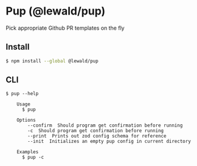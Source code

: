 # Pup (@lewald/pup)

Pick appropriate Github PR templates on the fly

## Install

```bash
$ npm install --global @lewald/pup
```

## CLI

```
$ pup --help

	Usage
	  $ pup

	Options
		--confirm  Should program get confirmation before running
		-c  Should program get confirmation before running
		--print  Prints out zod config schema for reference
		--init	Initializes an empty pup config in current directory

	Examples
	  $ pup -c
```

